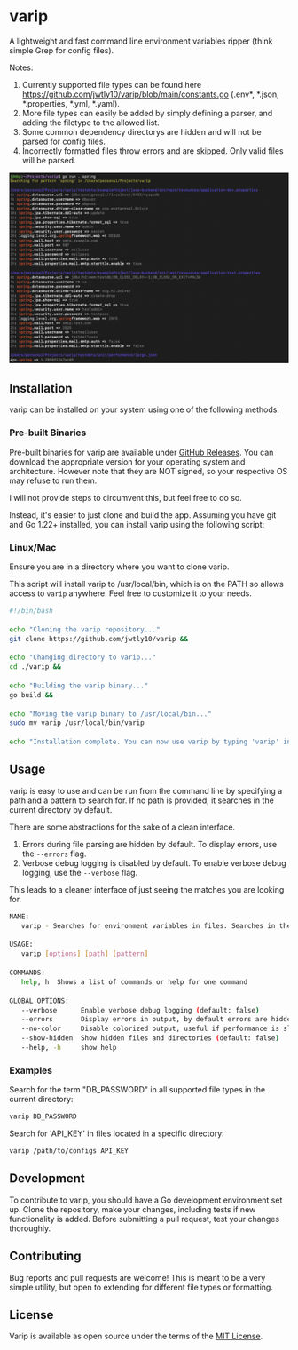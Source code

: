 # varip

A lightweight and fast command line environment variables ripper (think simple Grep for config files).

Notes: 
1. Currently supported file types can be found here https://github.com/jwtly10/varip/blob/main/constants.go (.env*, *.json, *.properties, *.yml, *.yaml).
2. More file types can easily be added by simply defining a parser, and adding the filetype to the allowed list.
3. Some common dependency directorys are hidden and will not be parsed for config files.
4. Incorrectly formatted files throw errors and are skipped. Only valid files will be parsed.
   
![screenshot of program](https://github.com/jwtly10/varip/blob/main/docs/screenshot.png?raw=true)
## Installation

varip can be installed on your system using one of the following methods:

### Pre-built Binaries

Pre-built binaries for varip are available under [GitHub Releases](https://github.com/jwtly10/varip/releases/). You can download the appropriate version for your operating system and architecture. However note that they are NOT signed, so your respective OS may refuse to run them. 

I will not provide steps to circumvent this, but feel free to do so.

Instead, it's easier to just clone and build the app. Assuming you have git and Go 1.22+ installed, you can install varip using the following script:
### Linux/Mac

Ensure you are in a directory where you want to clone varip.

This script will install varip to /usr/local/bin, which is on the PATH so allows access to `varip` anywhere. Feel free to customize it to your needs.

``` bash
#!/bin/bash

echo "Cloning the varip repository..."
git clone https://github.com/jwtly10/varip &&

echo "Changing directory to varip..."
cd ./varip &&

echo "Building the varip binary..."
go build &&

echo "Moving the varip binary to /usr/local/bin..."
sudo mv varip /usr/local/bin/varip

echo "Installation complete. You can now use varip by typing 'varip' in your terminal."

```

<!-- ### Homebrew (macOS and Linux)
If you are on macOS or Linux, you can install varip using Homebrew, a package manager that simplifies the installation and management of software.

To install varip using Homebrew, run the following command:

```sh
brew tap jwtly10/varip
brew install varip
```
This will add the custom tap for varip and install the latest version.

Verifying the Installation
After installation, you can verify that varip is correctly installed by running:

```sh
varip --help
```
This command should display the usage information for varip, indicating that the installation was successful. -->



## Usage

varip  is easy to use and can be run from the command line by specifying a path and a pattern to search for. If no path is provided, it searches in the current directory by default.

There are some abstractions for the sake of a clean interface.
1. Errors during file parsing are hidden by default. To display errors, use the `--errors` flag.
2. Verbose debug logging is disabled by default. To enable verbose debug logging, use the `--verbose` flag.


This leads to a cleaner interface of just seeing the matches you are looking for.


``` sh
NAME:
   varip - Searches for environment variables in files. Searches in the current directory by default.

USAGE:
   varip [options] [path] [pattern]

COMMANDS:
   help, h  Shows a list of commands or help for one command

GLOBAL OPTIONS:
   --verbose      Enable verbose debug logging (default: false)
   --errors       Display errors in output, by default errors are hidden, so only matches are shown (default: false)
   --no-color     Disable colorized output, useful if performance is slow or colors not supported by your terminal (default: false)
   --show-hidden  Show hidden files and directories (default: false)
   --help, -h     show help
```

### Examples

Search for the term "DB_PASSWORD" in all supported file types in the current directory:

```sh
varip DB_PASSWORD
```

Search for 'API_KEY' in files located in a specific directory:
``` sh
varip /path/to/configs API_KEY
```

## Development

To contribute to varip, you should have a Go development environment set up. Clone the repository, make your changes, including tests if new functionality is added. Before submitting a pull request, test your changes thoroughly.

## Contributing

Bug reports and pull requests are welcome! This is meant to be a very simple utility, but open to extending for different file types or formatting.

## License

Varip is available as open source under the terms of the [MIT License](https://opensource.org/licenses/MIT).
